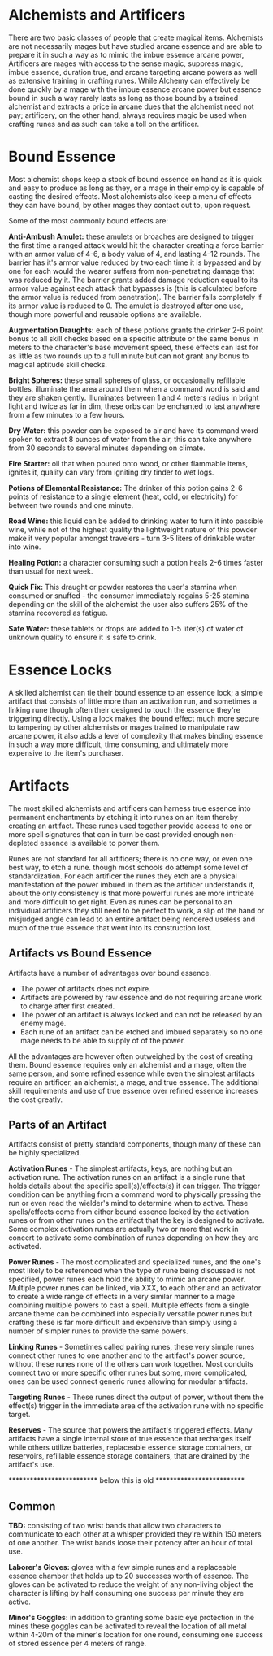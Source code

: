 # Alchemists and Artificers
There are two basic classes of people that create magical items. Alchemists are not necessarily mages but have studied arcane essence and are able to prepare it in such a way as to mimic the imbue essence arcane power, Artificers are mages with access to the sense magic, suppress magic, imbue essence, duration true, and arcane targeting arcane powers as well as extensive training in crafting runes. While Alchemy can effectively be done quickly by a mage with the imbue essence arcane power but essence bound in such a way rarely lasts as long as those bound by a trained alchemist and extracts a price in arcane dues that the alchemist need not pay; artificery, on the other hand, always requires magic be used when crafting runes and as such can take a toll on the artificer. 

# Bound Essence
Most alchemist shops keep a stock of bound essence on hand as it is quick and easy to produce as long as they, or a mage in their employ is capable of casting the desired effects. Most alchemists also keep a menu of effects they can have bound, by other mages they contact out to, upon request.

Some of the most commonly bound effects are:

**Anti-Ambush Amulet:** these amulets or broaches are designed to trigger the first time a ranged attack would hit the character creating a force barrier with an armor value of 4-6, a body value of 4, and lasting 4-12 rounds. The barrier has it's armor value reduced by two each time it is bypassed and by one for each would the wearer suffers from non-penetrating damage that was reduced by it. The barrier grants added damage reduction equal to its armor value against each attack that bypasses is (this is calculated before the armor value is reduced from penetration). The barrier fails completely if its armor value is reduced to 0. The amulet is destroyed after one use, though more powerful and reusable options are available.

**Augmentation Draughts:** each of these potions grants the drinker 2-6 point bonus to all skill checks based on a specific attribute or the same bonus in meters to the character's base movement speed, these effects can last for as little as two rounds up to a full minute but can not grant any bonus to magical aptitude skill checks.

**Bright Spheres:** these small spheres of glass, or occasionally refillable bottles, illuminate the area around them when a command word is said and they are shaken gently. Illuminates between 1 and 4 meters radius in bright light and twice as far in dim, these orbs can be enchanted to last anywhere from a few minutes to a few hours.

**Dry Water:** this powder can be exposed to air and have its command word spoken to extract 8 ounces of water from the air, this can take anywhere from 30 seconds to several minutes depending on climate.

**Fire Starter:** oil that when poured onto wood, or other flammable items, ignites it, quality can vary from igniting dry tinder to wet logs.

**Potions of Elemental Resistance:** The drinker of this potion gains 2-6 points of resistance to a single element (heat, cold, or electricity) for between two rounds and one minute.

**Road Wine:** this liquid can be added to drinking water to turn it into passible wine, while not of the highest quality the lightweight nature of this powder make it very popular amongst travelers - turn 3-5 liters of drinkable water into wine.

**Healing Potion:** a character consuming such a potion heals 2-6 times faster than usual for next week.

**Quick Fix:** This draught or powder restores the user's stamina when consumed or snuffed - the consumer immediately regains 5-25 stamina depending on the skill of the alchemist the user also suffers 25% of the stamina recovered as fatigue.

**Safe Water:** these tablets or drops are added to 1-5 liter(s) of water of unknown quality to ensure it is safe to drink.


# Essence Locks
A skilled alchemist can tie their bound essence to an essence lock; a simple artifact that consists of little more than an activation run, and sometimes a linking rune though often their designed to touch the essence they're triggering directly. Using a lock makes the bound effect much more secure to tampering by other alchemists or mages trained to manipulate raw arcane power, it also adds a level of complexity that makes binding essence in such a way more difficult, time consuming, and ultimately more expensive to the item's purchaser.


# Artifacts
The most skilled alchemists and artificers can harness true essence into permanent enchantments by etching it into runes on an item thereby creating an artifact. These runes used together provide access to one or more spell signatures that can in turn be cast provided enough non-depleted essence is available to power them.

Runes are not standard for all artificers; there is no one way, or even one best way, to etch a rune. though most schools do attempt some level of standardization. For each artificer the runes they etch are a physical manifestation of the power imbued in them as the artificer understands it, about the only consistency is that more powerful runes are more intricate and more difficult to get right. Even as runes can be personal to an individual artificers they still need to be perfect to work, a slip of the hand or misjudged angle can lead to an entire artifact being rendered useless and much of the true essence that went into its construction lost.


## Artifacts vs Bound Essence
Artifacts have a number of advantages over bound essence.
* The power of artifacts does not expire.
* Artifacts are powered by raw essence and do not requiring arcane work to charge after first created.
* The power of an artifact is always locked and can not be released by an enemy mage.
* Each rune of an artifact can be etched and imbued separately so no one mage needs to be able to supply of of the power.

All the advantages are however often outweighed by the cost of creating them. Bound essence requires only an alchemist and a mage, often the same person, and some refined essence while even the simplest artifacts require an artificer, an alchemist, a mage, and true essence. The additional skill requirements and use of true essence over refined essence increases the cost greatly.

## Parts of an Artifact
Artifacts consist of pretty standard components, though many of these can be highly specialized.

**Activation Runes** - The simplest artifacts, keys, are nothing but an activation rune. The activation runes on an artifact is a single  rune that holds details about the specific spell(s)/effects(s) it can trigger. The trigger condition can be anything from a command word to physically pressing the run or even read the wielder's mind to determine when to active. These spells/effects come from either bound essence locked by the activation runes or from other runes on the artifact that the key is designed to activate. Some complex activation runes are actually two or more that work in concert to activate some combination of runes depending on how they are activated.

**Power Runes** - The most complicated and specialized runes, and the one's most likely to be referenced when the type of rune being discussed is not specified, power runes each hold the ability to mimic an arcane power. Multiple power runes can be linked, via XXX, to each other and an activator to create a wide range of effects in a very similar manner to a mage combining multiple powers to cast a spell. Multiple effects from a single arcane theme can be combined into especially versatile power runes but crafting these is far more difficult and expensive than simply using a number of simpler runes to provide the same powers.

**Linking Runes** - Sometimes called pairing runes, these very simple runes connect other runes to one another and to the artifact's power source, without these runes none of the others can work together. Most conduits connect two or more specific other runes but some, more complicated, ones can be used connect generic runes allowing for modular artifacts.

**Targeting Runes** - These runes direct the output of power, without them the effect(s) trigger in the immediate area of the activation rune with no specific target.

**Reserves** - The source that powers the artifact's triggered effects. Many artifacts have a single internal store of true essence that recharges itself while others utilize batteries, replaceable essence storage containers, or reservoirs, refillable essence storage containers, that are drained by the artifact's use.


************************* below this is old *************************
## Common


**TBD:** consisting of two wrist bands that allow two characters to communicate to each other at a whisper provided they're within 150 meters of one another. The wrist bands loose their potency after an hour of total use.

**Laborer's Gloves:** gloves with a few simple runes and a replaceable essence chamber that holds up to 20 successes worth of essence. The gloves can be activated to reduce the weight of any non-living object the character is lifting by half consuming one success per minute they are active.

**Minor's Goggles:** in addition to granting some basic eye protection in the mines these goggles can be activated to reveal the location of all metal within 4-20m of the miner's location for one round, consuming one success of stored essence per 4 meters of range.
